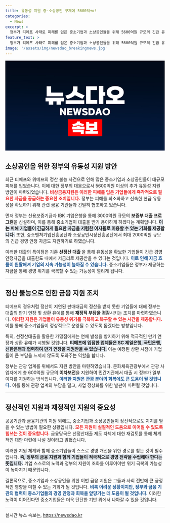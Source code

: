 ```yaml
---
title: 유동성 지원 중·소상공인 구제에 5600억+α!
categories:
  - News
excerpt: >
  정부가 티메프 사태로 피해를 입은 중소기업과 소상공인들을 위해 5600억원 규모의 긴급 유동성을 지원합니다. 저금리 대출과 보증 프로그램으로 경영 안정성을 높이는 데 초점을 맞추고, 다양한 만기연장 및 상환유예 지원을 통해 실질적인 도움을 제공할 계획입니다.
feature_text: >
  정부가 티메프 사태로 피해를 입은 중소기업과 소상공인들을 위해 5600억원 규모의 긴급 유동성을 지원합니다. 저금리 대출과 보증 프로그램으로 경영 안정성을 높이는 데 초점을 맞추고, 다양한 만기연장 및 상환유예 지원을 통해 실질적인 도움을 제공할 계획입니다.
image: '/assets/img/newsdao_breakingnews.jpg'
---
```


<p><img src="/assets/img/newsdao_breakingnews.jpg" alt="firstkoreanews 속보" /></p>

<h2 data-ke-size="size26">소상공인을 위한 정부의 유동성 지원 방안</h2>

<p data-ke-size="size16">최근 티메프와 위메프의 정산 불능 사건으로 인해 많은 중소기업과 소상공인들이 대규모 피해를 입었습니다. 이에 대한 정부의 대응으로서 5600억원 이상의 추가 유동성 지원 방안이 마련되었습니다. <b><span style="color: #ee2323;">비상금융지원은 이러한 피해를 입은 기업들에게 즉각적으로 필요한 자금을 공급하는 중요한 조치입니다.</span></b> 정부는 피해를 최소화하고 신속한 현금 유동성을 확보하기 위해 관련 금융 기관들과 긴밀히 협조하고 있습니다.</p>

<p data-ke-size="size16">먼저 정부는 신용보증기금과 IBK 기업은행을 통해 3000억원 규모의 <b>보증부 대출 프로그램</b>을 신설하며, 이를 통해 중소기업이 대출을 받기 용이하게 하겠다는 계획입니다. <b><span style="background-color: #21538527;">이는 피해 기업들이 긴급하게 필요한 자금을 저렴한 이자율로 이용할 수 있는 기회를 제공합니다.</span></b> 또한, 중소벤처기업진흥공단과 소상공인시장진흥공단에서 최대 2000억원 규모의 긴급 경영 안정 자금도 지원하기로 하였습니다.</p>

<p data-ke-size="size16">이러한 대출의 특이점은 기존 <b> 선정산 대출 </b>을 통해 유동성을 확보한 기업들이 긴급 경영안정자금을 대출한도 내에서 저금리로 제공받을 수 있다는 것입니다. <b><span style="color: #1a5490;">이로 인해 자금 흐름이 원활해져 기업의 지속 가능성이 높아질 수 있습니다.</span></b> 중소기업들은 정부가 제공하는 자금을 통해 경영 위기를 극복할 수 있는 가능성이 열리게 됩니다.</p>

<hr style="height: 1px; border: none; background-color: #ddd;"/>

<h2 data-ke-size="size26">정산 불능으로 인한 금융 지원 조치</h2>

<p data-ke-size="size16">티메프의 경우처럼 정산이 지연된 판매대금의 정산을 받지 못한 기업들에 대해 정부는 대출의 만기 연장 및 상환 유예를 통해 <b>재정적 부담을 경감</b>시키는 조치를 마련하였습니다. <b><span style="color: #ee2323;">이러한 지원은 기업들이 유동성 위기를 극복하고 복구할 수 있는 시간을 제공합니다.</span></b> 이를 통해 중소기업들이 정상적으로 운영될 수 있도록 돕겠다는 방향입니다.</p>

<p data-ke-size="size16">특히, 선정산대출을 활용한 가맹점에게는 연체 발생을 방지하기 위해 적극적인 만기 연장과 상환 유예가 시행될 것입니다. <b><span style="background-color: #21538527;">티메프에 입점한 업체들은 SC 제일은행, 국민은행, 신한은행과 협력하여 만기 연장을 지원받을 수 있습니다.</span></b> 이는 예정된 상환 시점에 기업들이 큰 부담을 느끼지 않도록 도와주는 역할을 합니다.</p>

<p data-ke-size="size16">정부는 관광 업계를 위해서도 지원 방안을 마련하였습니다. 문화체육관광부에서 관광 사업자에게 총 600억원 규모의 <b>이차보전</b>을 지원하여 민간기관에서 대출 시 정부가 일부 이자를 지원하는 방식입니다. <b><span style="color: #1a5490;">이러한 지원은 관광 분야의 회복에도 큰 도움이 될 것입니다.</span></b> 이를 통해 관광 업계의 부담을 덜고, 사업 정상화를 위한 발판이 마련될 것입니다.</p>

<hr style="height: 1px; border: none; background-color: #ddd;"/>

<h2 data-ke-size="size26">정신적인 지원과 재정적인 지원의 중요성</h2>

<p data-ke-size="size16">공공기관과 금융기관의 지원 외에도, 중소기업과 소상공인들이 정신적으로도 지지를 받을 수 있는 방법이 필요한 상황입니다. <b><span style="color: #ee2323;">모든 지원이 실질적인 도움으로 이어질 수 있도록 힘쓰는 것이 중요합니다.</span></b> 금융당국은 선정산대출 제도 자체에 대한 재검토를 통해 체계적인 대안 마련에 나설 것이라고 밝혔습니다.</p>

<p data-ke-size="size16">이러한 지원 체계와 함께 중소기업들이 스스로 경영 개선을 위한 경로를 찾는 것이 필수입니다. <b><span style="background-color: #21538527;">즉, 정부의 금융 지원과 함께 기업들이 적극적으로 경영 전략을 수립해야 한다는 뜻입니다.</span></b> 기업 스스로의 노력과 정부의 지원이 조화를 이루어야만 위기 극복의 가능성이 높아지기 때문입니다.</p>

<p data-ke-size="size16">결론적으로, 중소기업과 소상공인을 위한 이번 금융 지원은 그들과 사회 전반에 큰 긍정적인 영향을 미칠 수 있는 기회가 될 것입니다. <b><span style="color: #1a5490;">비록 어려운 상황이지만, 정부와 금융 기관의 협력이 중소기업들의 경영 안정과 회복을 앞당기는 데 도움이 될 것입니다.</span></b> 이러한 노력이 이어진다면 중소기업들은 더욱 단단한 기반 위에서 나아갈 수 있을 것입니다.</p>

<hr style="height: 1px; border: none; background-color: #ddd;"/>
실시간 뉴스 속보는, <a href="https://newsdao.kr" rel="dofollow">https://newsdao.kr</a>


